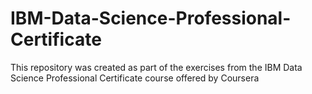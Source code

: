 # IBM-Data-Science-Professional-Certificate
This repository was created as part of the exercises from the IBM Data Science Professional Certificate course offered by Coursera
